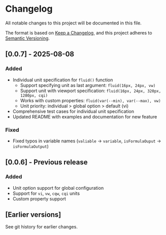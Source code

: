 # Changelog

All notable changes to this project will be documented in this file.

The format is based on [Keep a Changelog](https://keepachangelog.com/en/1.0.0/),
and this project adheres to [Semantic Versioning](https://semver.org/spec/v2.0.0.html).

## [0.0.7] - 2025-08-08

### Added
- Individual unit specification for `fluid()` function
  - Support specifying unit as last argument: `fluid(16px, 24px, vw)`
  - Support unit with viewport specification: `fluid(16px, 24px, 320px, 1280px, cqi)`
  - Works with custom properties: `fluid(var(--min), var(--max), vw)`
  - Unit priority: individual > global option > default (vi)
- Comprehensive test cases for individual unit specification
- Updated README with examples and documentation for new feature

### Fixed
- Fixed typos in variable names (`valiable` → `variable`, `isFormulaOuput` → `isFormulaOutput`)

## [0.0.6] - Previous release

### Added
- Unit option support for global configuration
- Support for `vi`, `vw`, `cqw`, `cqi` units
- Custom property support

## [Earlier versions]

See git history for earlier changes.